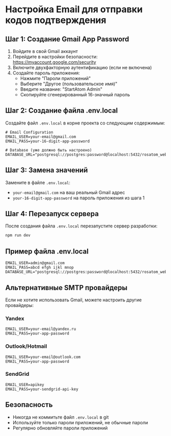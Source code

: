 # Настройка Email для отправки кодов подтверждения

## Шаг 1: Создание Gmail App Password

1. Войдите в свой Gmail аккаунт
2. Перейдите в настройки безопасности: https://myaccount.google.com/security
3. Включите двухфакторную аутентификацию (если не включена)
4. Создайте пароль приложения:
   - Нажмите "Пароли приложений"
   - Выберите "Другое (пользовательское имя)"
   - Введите название: "StartAtom Admin"
   - Скопируйте сгенерированный 16-значный пароль

## Шаг 2: Создание файла .env.local

Создайте файл `.env.local` в корне проекта со следующим содержимым:

```env
# Email Configuration
EMAIL_USER=your-email@gmail.com
EMAIL_PASS=your-16-digit-app-password

# Database (уже должно быть настроено)
DATABASE_URL="postgresql://postgres:password@localhost:5432/rosatom_web"
```

## Шаг 3: Замена значений

Замените в файле `.env.local`:
- `your-email@gmail.com` на ваш реальный Gmail адрес
- `your-16-digit-app-password` на пароль приложения из шага 1

## Шаг 4: Перезапуск сервера

После создания файла `.env.local` перезапустите сервер разработки:

```bash
npm run dev
```

## Пример файла .env.local

```env
EMAIL_USER=admin@gmail.com
EMAIL_PASS=abcd efgh ijkl mnop
DATABASE_URL="postgresql://postgres:password@localhost:5432/rosatom_web"
```

## Альтернативные SMTP провайдеры

Если не хотите использовать Gmail, можете настроить другие провайдеры:

### Yandex
```env
EMAIL_USER=your-email@yandex.ru
EMAIL_PASS=your-app-password
```

### Outlook/Hotmail
```env
EMAIL_USER=your-email@outlook.com
EMAIL_PASS=your-app-password
```

### SendGrid
```env
EMAIL_USER=apikey
EMAIL_PASS=your-sendgrid-api-key
```

## Безопасность

- Никогда не коммитьте файл `.env.local` в git
- Используйте только пароли приложений, не обычные пароли
- Регулярно обновляйте пароли приложений 